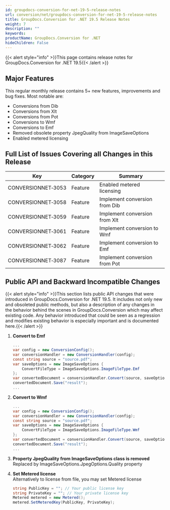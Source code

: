 ```yaml
---
id: groupdocs-conversion-for-net-19-5-release-notes
url: conversion/net/groupdocs-conversion-for-net-19-5-release-notes
title: GroupDocs.Conversion for .NET 19.5 Release Notes
weight: 7
description: ""
keywords: 
productName: GroupDocs.Conversion for .NET
hideChildren: False
---
```

{{< alert style="info" >}}This page contains release notes for GroupDocs.Conversion for .NET 19.5{{< /alert >}}

## Major Features

This regular monthly release contains 5+ new features, improvements and bug fixes. Most notable are: 

*   Conversions from Dib
*   Conversions from Xlt
*   Conversions from Pot
*   Conversions to Wmf
*   Conversions to Emf
*   Removed obsolete property JpegQuality from ImageSaveOptions
*   Enabled metered licensing

## Full List of Issues Covering all Changes in this Release

| Key | Category | Summary |
| --- | --- | --- |
| CONVERSIONNET&#8209;3053 | Feature | Enabled metered licensing |
| CONVERSIONNET&#8209;3058 | Feature | Implement conversion from Dib |
| CONVERSIONNET&#8209;3059 | Feature | Implement conversion from Xlt |
| CONVERSIONNET&#8209;3061 | Feature | Implement conversion to Wmf |
| CONVERSIONNET&#8209;3062 | Feature | Implement conversion to Emf |
| CONVERSIONNET&#8209;3087 | Feature | Implement conversion from Pot |

## Public API and Backward Incompatible Changes

{{< alert style="info" >}}This section lists public API changes that were introduced in GroupDocs.Conversion for .NET 19.5. It includes not only new and obsoleted public methods, but also a description of any changes in the behavior behind the scenes in GroupDocs.Conversion which may affect existing code. Any behavior introduced that could be seen as a regression and modifies existing behavior is especially important and is documented here.{{< /alert >}}

1.  **Convert to Emf**
    ```csharp
    ...
    var config = new ConversionConfig();
    var conversionHandler = new ConversionHandler(config);
    const string source = "source.pdf";
    var saveOptions = new ImageSaveOptions {
        ConvertFileType = ImageSaveOptions.ImageFileType.Emf
    };
    var convertedDocument = conversionHandler.Convert(source, saveOptions);
    convertedDocument.Save("result");
    ...
    ```
    
2.  **Convert to Wmf**
    ```csharp
    ...
    var config = new ConversionConfig();
    var conversionHandler = new ConversionHandler(config);
    const string source = "source.pdf";
    var saveOptions = new ImageSaveOptions {
        ConvertFileType = ImageSaveOptions.ImageFileType.Wmf
    };
    var convertedDocument = conversionHandler.Convert(source, saveOptions);
    convertedDocument.Save("result");
    ...
    ```
3.  **Property JpegQuality from ImageSaveOptions class is removed**  
    Replaced by ImageSaveOptions.JpegOptions.Quality property
4.  **Set Metered license**  
    Alternatively to license from file, you may set Metered license
    ```csharp
    string PublicKey = ""; // Your public license key
    string PrivateKey = ""; // Your private license key
    Metered metered = new Metered();
    metered.SetMeteredKey(PublicKey, PrivateKey);
    ```
